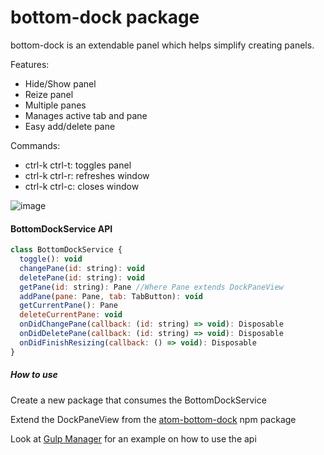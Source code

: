 # bottom-dock package

bottom-dock is an extendable panel which helps simplify creating panels.

Features:
* Hide/Show panel
* Reize panel
* Multiple panes
* Manages active tab and pane
* Easy add/delete pane

Commands:
* ctrl-k ctrl-t: toggles panel
* ctrl-k ctrl-r: refreshes window
* ctrl-k ctrl-c: closes window

![image](https://cloud.githubusercontent.com/assets/9221137/9417752/61c4f7c6-4814-11e5-9e3f-13120ae032ea.png)

#### BottomDockService API

```js
class BottomDockService {
  toggle(): void
  changePane(id: string): void
  deletePane(id: string): void
  getPane(id: string): Pane //Where Pane extends DockPaneView
  addPane(pane: Pane, tab: TabButton): void
  getCurrentPane(): Pane
  deleteCurrentPane: void
  onDidChangePane(callback: (id: string) => void): Disposable
  onDidDeletePane(callback: (id: string) => void): Disposable
  onDidFinishResizing(callback: () => void): Disposable
}
```

##### How to use
Create a new package that consumes the BottomDockService

Extend the DockPaneView from the [atom-bottom-dock](https://www.npmjs.com/package/atom-bottom-dock) npm package

Look at [Gulp Manager](https://github.com/benjaminRomano/gulp-manager) for an example on how to use the api
